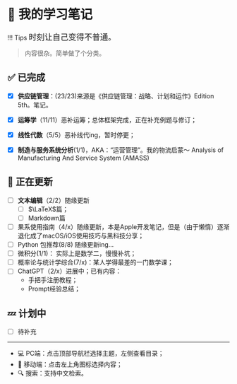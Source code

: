 # 📒 我的学习笔记

!!! Tips
    <font size = 4>时刻让自己变得不普通。</font>


> 内容很杂。简单做了个分类。

## ✅ 已完成

- [x] **供应链管理**：(23/23)来源是《供应链管理：战略、计划和运作》Edition 5th。笔记。
- [x] **运筹学**（11/11）恶补运筹；总体框架完成，正在补充例题与修订；  
- [x] **线性代数**（5/5）恶补线代ing，暂时停更；
- [x] **制造与服务系统分析**(1/1)，AKA：“运营管理”。我的物流启蒙～ Analysis of Manufacturing And Service System (AMASS)


## 🐌 正在更新
- [ ] **文本编辑**（2/2）随缘更新
    - [ ] $\LaTeX$篇；
    - [ ] Markdown篇
- [ ] 果系使用指南（4/x）随缘更新，本是Apple开发笔记，但是（由于懒惰）逐渐退化成了macOS/iOS使用技巧与黑科技分享；
- [ ] Python 包推荐(8/8) 随缘更新ing...
- [ ] 微积分(1/1)： 实际上是数学二，慢慢补坑；
- [ ] 概率论与统计学综合(7/x)：某人学得最差的一门数学课；
- [ ] ChatGPT（2/x）进展中；已有内容：
    - 手把手注册教程；
    - Prompt经验总结；
## 💤 计划中

- [ ] 待补充

-----

- 💻 PC端：点击顶部导航栏选择主题，左侧查看目录；
- 📱 移动端：点击左上角图标选择内容；
- 🔍 搜索：支持中文检索。